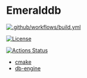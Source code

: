 # Emeralddb
[![.github/workflows/build.yml](https://github.com/Rembrant777/db-engine/actions/workflows/build.yml/badge.svg?branch=db_init)](https://github.com/Rembrant777/db-engine/actions/workflows/build.yml)


[![License](https://img.shields.io/badge/license-%20AGPL--3-orange.svg)](./LICENSE)

[![Actions Status](https://github.com/Rembrant777/db-engine/workflows/Build%20and%20Test/badge.svg)](https://github.com/Rembrant777/db-engine/actions)

* [cmake](https://github.com/ttroy50/cmake-examples)
* [db-engine](https://github.com/wangzhonnew/emeralddb)

